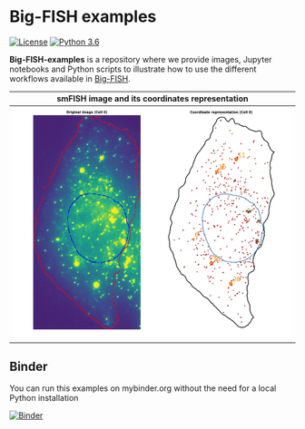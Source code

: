 # Big-FISH examples

[![License](https://img.shields.io/badge/license-BSD%203--Clause-green)](https://github.com/fish-quant/big-fish/blob/master/LICENSE)
[![Python 3.6](https://img.shields.io/badge/python-3.6-blue.svg)](https://www.python.org/downloads/release/python-360/)

**Big-FISH-examples** is a repository where we provide images, Jupyter notebooks and Python scripts to illustrate how to use the different workflows available in [Big-FISH](https://github.com/fish-quant/big-fish).

| smFISH image and its coordinates representation |
| ------------- |
| ![](images/plot_cell.png "Nucleus in blue, mRNAs in red, foci in orange and transcription sites in green") |


## Binder
You can run this examples on mybinder.org without the need for a local Python installation

[![Binder](https://mybinder.org/badge_logo.svg)](https://mybinder.org/v2/gh/fish-quant/fq-imjoy/binder?urlpath=git-pull%3Frepo%3Dhttps%253A%252F%252Fgithub.com%252Ffish-quant%252Fbig-fish-examples%26urlpath%3Dtree%252Fbig-fish-examples%252Fnotebooks%26branch%3Dmaster)

